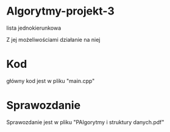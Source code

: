 # Algorytmy-projekt-3

lista jednokierunkowa 

Z jej możeliwościami działanie na niej

# Kod

główny kod jest w pliku "main.cpp"

# Sprawozdanie

Sprawozdanie jest w pliku "PAlgorytmy i struktury danych.pdf"
